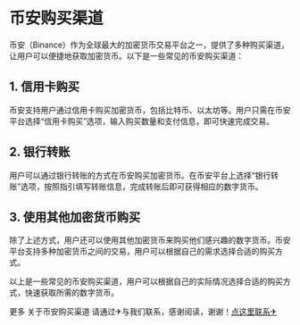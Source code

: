 # 币安购买渠道

币安（Binance）作为全球最大的加密货币交易平台之一，提供了多种购买渠道，让用户可以便捷地获取加密货币。以下是一些常见的币安购买渠道：

## 1. 信用卡购买

币安支持用户通过信用卡购买加密货币，包括比特币、以太坊等。用户只需在币安平台选择“信用卡购买”选项，输入购买数量和支付信息，即可快速完成交易。

## 2. 银行转账

用户可以通过银行转账的方式在币安购买加密货币。在币安平台上选择“银行转账”选项，按照指引填写转账信息，完成转账后即可获得相应的数字货币。

## 3. 使用其他加密货币购买

除了上述方式，用户还可以使用其他加密货币来购买他们感兴趣的数字货币。币安平台支持多种加密货币之间的交易，用户可以根据自己的需求选择合适的购买方式。

以上是一些常见的币安购买渠道，用户可以根据自己的实际情况选择合适的购买方式，快速获取所需的数字货币。

更多 关于币安购买渠道 请通过✈与我们联系，感谢阅读，谢谢！[点这里联系✈](https://gg.k02.cc)